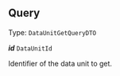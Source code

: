 

## Query

Type: `DataUnitGetQueryDTO`  
<article>

***id*** `DataUnitId` 

Identifier of the data unit to get.

</article>

